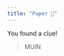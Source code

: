 ```yaml
---
title: "Paper 📑"
---
```


You found a clue!

> MUIN

<!--![](https://img.shields.io/static/v1?label=CLUE:&message=MUIN&color=9fc&style=for-the-badge)-->


